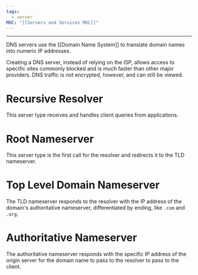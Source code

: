 ```yaml
---
tags:
  - server
MOC: "[[Servers and Services MOC]]"
---
```

-- --

DNS servers use the [[Domain Name System]] to translate domain names into numeric IP addresses. 

Creating a DNS server, instead of relying on the ISP, allows access to specific sites commonly blocked and is much faster than other major providers. DNS traffic is not encrypted, however, and can still be viewed. 

# Recursive Resolver

This server type receives and handles client queries from applications.
# Root Nameserver

This server type is the first call for the resolver and redirects it to the TLD nameserver.

# Top Level Domain Nameserver

The TLD nameserver responds to the resolver with the IP address of the domain's authoritative nameserver, differentiated by ending, like `.com` and `.org`.

# Authoritative Nameserver

The authoritative nameserver responds with the specific IP address of the origin server for the domain name to pass to the resolver to pass to the client.